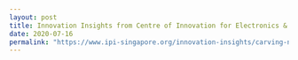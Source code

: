 ```yaml
---
layout: post
title: Innovation Insights from Centre of Innovation for Electronics & IoT
date: 2020-07-16
permalink: "https://www.ipi-singapore.org/innovation-insights/carving-niche—-interview-mr-john-fung-centre-innovation-electronics-iot"
---
```

